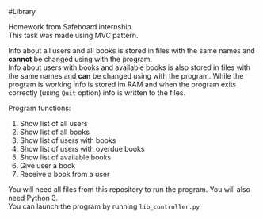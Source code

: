 #Library

Homework from Safeboard internship.  
This task was made using MVC pattern.

Info about all users and all books is stored in files with the same names and **cannot** be changed using with the program.  
Info about users with books and available books is also stored in files with the same names and **can** be changed using with the program. 
While the program is working info is stored im RAM and when the program exits correctly (using `Quit` option) info is written to the files.

Program functions:
 1. Show list of all users
 2. Show list of all books
 3. Show list of users with books
 4. Show list of users with overdue books
 5. Show list of available books
 6. Give user a book
 7. Receive a book from a user  
  
You will need all files from this repository to run the program. You will also need Python 3.    
You can launch the program by running `lib_controller.py`
 
 